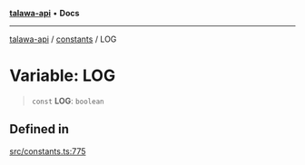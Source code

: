 [**talawa-api**](../../README.md) • **Docs**

***

[talawa-api](../../modules.md) / [constants](../README.md) / LOG

# Variable: LOG

> `const` **LOG**: `boolean`

## Defined in

[src/constants.ts:775](https://github.com/PalisadoesFoundation/talawa-api/blob/6712e9940a5702665afc506fa9f6e9d7e1dc7991/src/constants.ts#L775)
